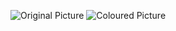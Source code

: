 
![Original Picture](https://github.com/wmkthi/Open-CV/blob/main/mkdir%20models/test2.jpg=250x250)
![Coloured Picture](https://github.com/wmkthi/Open-CV/blob/main/mkdir%20models/result.png)
